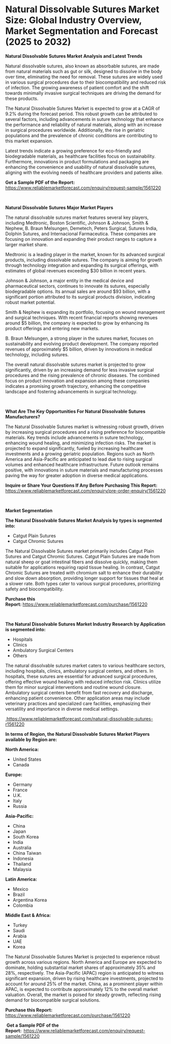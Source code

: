 <p><h1>Natural Dissolvable Sutures Market Size: Global Industry Overview, Market Segmentation and Forecast (2025 to 2032)</h1></p><p><strong>Natural Dissolvable Sutures Market Analysis and Latest Trends</strong></p>
<p><p>Natural dissolvable sutures, also known as absorbable sutures, are made from natural materials such as gut or silk, designed to dissolve in the body over time, eliminating the need for removal. These sutures are widely used in various surgical procedures due to their biocompatibility and reduced risk of infection. The growing awareness of patient comfort and the shift towards minimally invasive surgical techniques are driving the demand for these products.</p><p>The Natural Dissolvable Sutures Market is expected to grow at a CAGR of 9.2% during the forecast period. This robust growth can be attributed to several factors, including advancements in suture technology that enhance the performance and reliability of natural materials, along with an increase in surgical procedures worldwide. Additionally, the rise in geriatric populations and the prevalence of chronic conditions are contributing to this market expansion. </p><p>Latest trends indicate a growing preference for eco-friendly and biodegradable materials, as healthcare facilities focus on sustainability. Furthermore, innovations in product formulations and packaging are enhancing the convenience and usability of natural dissolvable sutures, aligning with the evolving needs of healthcare providers and patients alike.</p></p>
<p><strong>Get a Sample PDF of the Report:&nbsp;</strong> <a href="https://www.reliablemarketforecast.com/enquiry/request-sample/1561220?utm_campaign=2808&utm_medium=2&utm_source=Github&utm_content=ia&utm_term=14042025&utm_id=natural-dissolvable-sutures">https://www.reliablemarketforecast.com/enquiry/request-sample/1561220</a></p>
<p>&nbsp;</p>
<p><strong>Natural Dissolvable Sutures Major Market Players</strong></p>
<p><p>The natural dissolvable sutures market features several key players, including Medtronic, Boston Scientific, Johnson & Johnson, Smith & Nephew, B. Braun Melsungen, Demetech, Peters Surgical, Sutures India, Dolphin Sutures, and Internacional Farmaceutica. These companies are focusing on innovation and expanding their product ranges to capture a larger market share.</p><p>Medtronic is a leading player in the market, known for its advanced surgical products, including dissolvable sutures. The company is aiming for growth through technology integration and expanding its surgical offerings, with estimates of global revenues exceeding $30 billion in recent years.</p><p>Johnson & Johnson, a major entity in the medical device and pharmaceutical sectors, continues to innovate its sutures, especially biodegradable options. Its annual sales are around $93 billion, with a significant portion attributed to its surgical products division, indicating robust market potential.</p><p>Smith & Nephew is expanding its portfolio, focusing on wound management and surgical techniques. With recent financial reports showing revenues around $5 billion, the company is expected to grow by enhancing its product offerings and entering new markets.</p><p>B. Braun Melsungen, a strong player in the sutures market, focuses on sustainability and evolving product development. The company reported revenues of approximately $5 billion, driven by innovations in medical technology, including sutures.</p><p>The overall natural dissolvable sutures market is projected to grow significantly, driven by an increasing demand for less invasive surgical procedures and the rising prevalence of chronic diseases. The combined focus on product innovation and expansion among these companies indicates a promising growth trajectory, enhancing the competitive landscape and fostering advancements in surgical technology.</p></p>
<p>&nbsp;</p>
<p><strong>What Are The Key Opportunities For Natural Dissolvable Sutures Manufacturers?</strong></p>
<p><p>The Natural Dissolvable Sutures market is witnessing robust growth, driven by increasing surgical procedures and a rising preference for biocompatible materials. Key trends include advancements in suture technology, enhancing wound healing, and minimizing infection risks. The market is projected to expand significantly, fueled by increasing healthcare investments and a growing geriatric population. Regions such as North America and Asia-Pacific are anticipated to lead due to rising surgical volumes and enhanced healthcare infrastructure. Future outlook remains positive, with innovations in suture materials and manufacturing processes paving the way for greater adoption in diverse medical applications.</p></p>
<p><strong>Inquire or Share Your Questions If Any Before Purchasing This Report:</strong> <a href="https://www.reliablemarketforecast.com/enquiry/pre-order-enquiry/1561220?utm_campaign=2808&utm_medium=2&utm_source=Github&utm_content=ia&utm_term=14042025&utm_id=natural-dissolvable-sutures">https://www.reliablemarketforecast.com/enquiry/pre-order-enquiry/1561220</a></p>
<p>&nbsp;</p>
<p><strong>Market Segmentation</strong></p>
<p><strong>The Natural Dissolvable Sutures Market Analysis by types is segmented into:</strong></p>
<p><ul><li>Catgut Plain Sutures</li><li>Catgut Chromic Sutures</li></ul></p>
<p><p>The Natural Dissolvable Sutures market primarily includes Catgut Plain Sutures and Catgut Chromic Sutures. Catgut Plain Sutures are made from natural sheep or goat intestinal fibers and dissolve quickly, making them suitable for applications requiring rapid tissue healing. In contrast, Catgut Chromic Sutures are treated with chromium salt to enhance their durability and slow down absorption, providing longer support for tissues that heal at a slower rate. Both types cater to various surgical procedures, prioritizing safety and biocompatibility.</p></p>
<p><strong>Purchase this Report:&nbsp;</strong><a href="https://www.reliablemarketforecast.com/purchase/1561220?utm_campaign=2808&utm_medium=2&utm_source=Github&utm_content=ia&utm_term=14042025&utm_id=natural-dissolvable-sutures">https://www.reliablemarketforecast.com/purchase/1561220</a></p>
<p>&nbsp;</p>
<p><strong>The Natural Dissolvable Sutures Market Industry Research by Application is segmented into:</strong></p>
<p><ul><li>Hospitals</li><li>Clinics</li><li>Ambulatory Surgical Centers</li><li>Others</li></ul></p>
<p><p>The natural dissolvable sutures market caters to various healthcare sectors, including hospitals, clinics, ambulatory surgical centers, and others. In hospitals, these sutures are essential for advanced surgical procedures, offering effective wound healing with reduced infection risk. Clinics utilize them for minor surgical interventions and routine wound closure. Ambulatory surgical centers benefit from fast recovery and discharge, enhancing patient convenience. Other application areas may include veterinary practices and specialized care facilities, emphasizing their versatility and importance in diverse medical settings.</p></p>
<p><a href="https://www.reliablemarketforecast.com/natural-dissolvable-sutures-r1561220?utm_campaign=2808&utm_medium=2&utm_source=Github&utm_content=ia&utm_term=14042025&utm_id=natural-dissolvable-sutures">&nbsp;https://www.reliablemarketforecast.com/natural-dissolvable-sutures-r1561220</a></p>
<p><strong>In terms of Region, the Natural Dissolvable Sutures Market Players available by Region are:</strong></p>
<p>
    <p> <strong> North America: </strong>
        <ul>
            <li>United States</li>
            <li>Canada</li>
        </ul>
        </p> 
    <p> <strong> Europe: </strong>
        <ul>
            <li>Germany</li>
            <li>France</li>
            <li>U.K.</li>
            <li>Italy</li>
            <li>Russia</li>
        </ul>
        </p> 
    <p> <strong> Asia-Pacific: </strong>
        <ul>
            <li>China</li>
            <li>Japan</li>
            <li>South Korea</li>
            <li>India</li>
            <li>Australia</li>
            <li>China Taiwan</li>
            <li>Indonesia</li>
            <li>Thailand</li>
            <li>Malaysia</li>
        </ul>
        </p> 
    <p> <strong> Latin America: </strong>
        <ul>
            <li>Mexico</li>
            <li>Brazil</li>
            <li>Argentina Korea</li>
            <li>Colombia</li>
        </ul>
        </p> 
    <p> <strong> Middle East & Africa: </strong>
        <ul>
            <li>Turkey</li>
            <li>Saudi</li>
            <li>Arabia</li>
            <li>UAE</li>
            <li>Korea</li>
        </ul>
    </p>
    </p>
<p><p>The Natural Dissolvable Sutures Market is projected to experience robust growth across various regions. North America and Europe are expected to dominate, holding substantial market shares of approximately 35% and 28%, respectively. The Asia-Pacific (APAC) region is anticipated to witness significant expansion, driven by rising healthcare investments, projected to account for around 25% of the market. China, as a prominent player within APAC, is expected to contribute approximately 12% to the overall market valuation. Overall, the market is poised for steady growth, reflecting rising demand for biocompatible surgical solutions.</p></p>
<p><strong>Purchase this Report: </strong><a href="https://www.reliablemarketforecast.com/purchase/1561220?utm_campaign=2808&utm_medium=2&utm_source=Github&utm_content=ia&utm_term=14042025&utm_id=natural-dissolvable-sutures">https://www.reliablemarketforecast.com/purchase/1561220</a></p>
<p>&nbsp;<strong>Get a Sample PDF of the Report:&nbsp;&nbsp;</strong><a href="https://www.reliablemarketforecast.com/enquiry/request-sample/1561220?utm_campaign=2808&utm_medium=2&utm_source=Github&utm_content=ia&utm_term=14042025&utm_id=natural-dissolvable-sutures">https://www.reliablemarketforecast.com/enquiry/request-sample/1561220</a></p>
<p><strong></strong></p>
<p><p></p><p></p><p></p></p>
